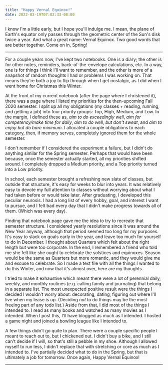 ```yaml
---
title: "Happy Vernal Equinox!"
date: 2022-03-19T07:02:33-08:00
---
```


I know I'm a little early, but I hope you'll indulge me.
I mean, the plane of Earth's equator only passes through the geometric center of the Sun's disk twice a year.
And what a great name: Vernal Equinox.
Two good words that are better together.
Come on in, Spring!

---

For a couple years now, I've kept two notebooks.
One is a diary; the other is for other notes, reminders, back-of-the-envelope calculations, etc.
In a way, one is for things I think I'll want to remember, and the other is more of a snapshot of random thoughts I had or problems I was working on.
That means they're both a joy to flip through when I get nostalgic, as I did when I went home for Christmas this Winter.

At the front of my current notebook (after the page where I christened it), there was a page where I listed my priorities for the then-upcoming Fall 2020 semester.
I split up all my obligations (my classes + reading, running, and getting a job) into four priority groups: Top, High, Medium, and Low.
In the margin, I defined these as, *aim to do exceedingly well*, *aim for competency/make time for daily*, *aim to do well, but don't sweat*, and *aim to enjoy but do bare minimum*.
I allocated a couple obligations to each category, then, if memory serves, completely ignored them for the whole semester.

I don't remember if I considered the experiment a failure, but I didn't do anything similar for the Spring semester.
Perhaps that would have been because, once the semester actually started, all my priorities shifted around.
I completely dropped a Medium priority, and a Top priority turned into a Low priority.

In school, each semester brought a refreshing new slate of classes, but outside that structure, it's easy for weeks to blur into years.
It was relatively easy to devote my full attention to classes without worrying about what I had taken before or would take later.
After graduating, I developed this peculiar neurosis.
I had a long list of every hobby, goal, and interest I want to pursue, and I felt bad every day that I didn't make progress towards all of them.
(Which was every day).

Finding that notebook page gave me the idea to try to recreate that semester structure.
I considered yearly resolutions since it was around the New Year anyway, although that period seemed too long for my purposes.
It's easy to slack on goals early in the year, and leave too much for yourself to do in December.
I thought about Quarters which felt about the right length but were too corporate.
In the end, I remembered a friend who told me she felt like she ought to celebrate the solstices and equinoxes.
Season would be the same as Quarters but more romantic, and they would give me and excuse to celebrate.
So I made a text file with all the things I wanted to do this Winter, and now that it's almost over, here are my thoughts.

I tried to make it exhaustive which meant there were a lot of perennial daily, weekly, and monthly routines (e.g. calling family and journaling) that belong in a separate list.
The most unexpected positive result were the things I decided I wouldn't worry about: decorating, dating, figuring out where I'll live when my lease is up.
(Deciding *not* to do things may be the most freeing part of any todo list.)
Aside from that, I did most of the things I intended to.
I read as many books and watched as many movies as I intended.
When I post this, I'll have blogged as much as I intended.
I hosted a game night and joined a bowling league like I intended to.

A few things didn't go quite to plan.
There were a couple specific people I meant to reach out to, but I chickened out.
I didn't buy a bike, and I still can't decide if I will, so that's still a pebble in my shoe.
Although I allowed myself to run less, I didn't replace that with stretching or core as much as I intended to.
I've partially decided what to do in the Spring, but that is ultimately a job for tomorrow. Once again, Happy Vernal Equinox!

---

